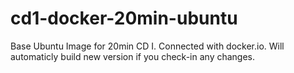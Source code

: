 # cd1-docker-20min-ubuntu
Base Ubuntu Image for 20min CD I. Connected with docker.io.
Will automaticly build new version if you check-in any changes.



